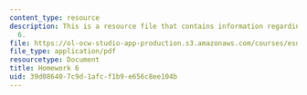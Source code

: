 ```yaml
---
content_type: resource
description: This is a resource file that contains information regarding homework
  6.
file: https://ol-ocw-studio-app-production.s3.amazonaws.com/courses/esd-s43-green-supply-chain-management-spring-2014/39d086407c9d1afcf1b9e656c8ee104b_MITESD_S43S14_6_HW.pdf
file_type: application/pdf
resourcetype: Document
title: Homework 6
uid: 39d08640-7c9d-1afc-f1b9-e656c8ee104b
---
```


